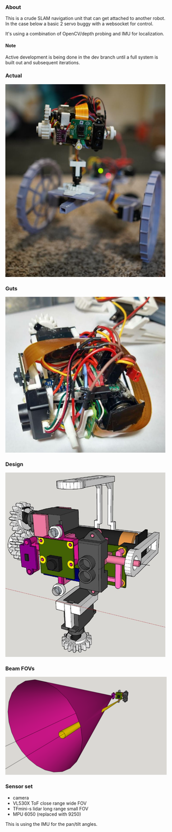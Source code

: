 ### About

This is a crude SLAM navigation unit that can get attached to another robot. In the case below a basic 2 servo buggy with a websocket for control.

It's using a combination of OpenCV/depth probing and IMU for localization.

#### Note
Active development is being done in the dev branch until a full system is built out and subsequent iterations.

### Actual
<img src="./nav-unit-on-2d-robot.JPG" width="500"/>

### Guts
<img src="./guts.JPG" width="500"/>

### Design
<img src="./design.JPG" width="500"/>

### Beam FOVs
<img src="./different-beams.png" width="800"/>


### Sensor set

* camera
* VL530X ToF close range wide FOV
* TFmini-s lidar long range small FOV
* MPU 6050 (replaced with 9250)

This is using the IMU for the pan/tilt angles.
